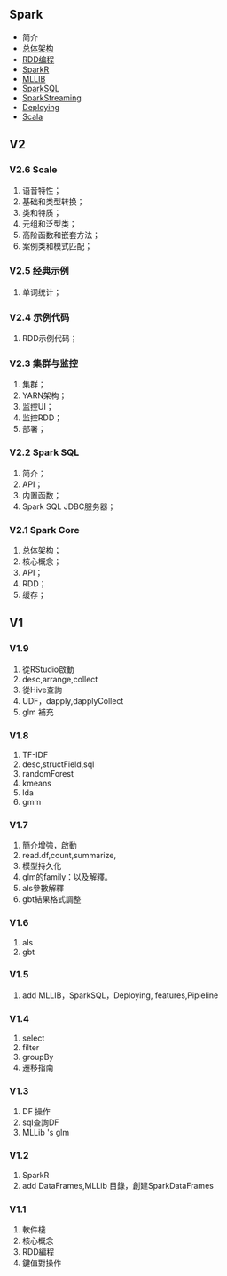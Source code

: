 ## Spark

* 简介
* [总体架构](/deco/spark/he-xin-gai-nian.md)
* [RDD编程](/deco/spark/rddbian-cheng.md)
* [SparkR](/deco/spark/sparkr/README.md)
* [MLLIB](/deco/spark/sparkr/mllib/README.md)
* [SparkSQL](/deco/spark/sparksql.md)
* [SparkStreaming](/deco/spark/sparkstreaming.md)
* [Deploying](/deco/spark/deploying.md)
* [Scala](/deco/spark/scala.md)

## V2

### V2.6 Scale

1. 语音特性；
2. 基础和类型转换；
3. 类和特质；
4. 元组和泛型类；
5. 高阶函数和嵌套方法；
6. 案例类和模式匹配；

### V2.5 经典示例

1. 单词统计；

### V2.4 示例代码

1. RDD示例代码；

### V2.3 集群与监控

1. 集群；
2. YARN架构；
3. 监控UI；
4. 监控RDD；
5. 部署；

### V2.2 Spark SQL

1. 简介；
2. API；
3. 内置函数；
4. Spark SQL JDBC服务器；

### V2.1 Spark Core

1. 总体架构；
2. 核心概念；
3. API；
4. RDD；
5. 缓存；

## V1

### V1.9

1. 從RStudio啟動
2. desc,arrange,collect
3. 從Hive查詢
4. UDF，dapply,dapplyCollect
5. glm 補充

### V1.8

1. TF-IDF
2. desc,structField,sql
3. randomForest
4. kmeans
5. lda
6. gmm

### V1.7

1. 簡介增強，啟動
2. read.df,count,summarize,
3. 模型持久化
4. glm的family：以及解釋。
5. als參數解釋
6. gbt結果格式調整

### V1.6

1. als
2. gbt

### V1.5

1. add MLLIB，SparkSQL，Deploying, features,Pipleline

### V1.4

1. select
2. filter
3. groupBy
4. 遷移指南

### V1.3

1. DF 操作
2. sql查詢DF
3. MLLib 's glm

### V1.2

1. SparkR
2. add DataFrames,MLLib 目錄，創建SparkDataFrames

### V1.1

1. 軟件棧
2. 核心概念
3. RDD編程
4. 鍵值對操作

